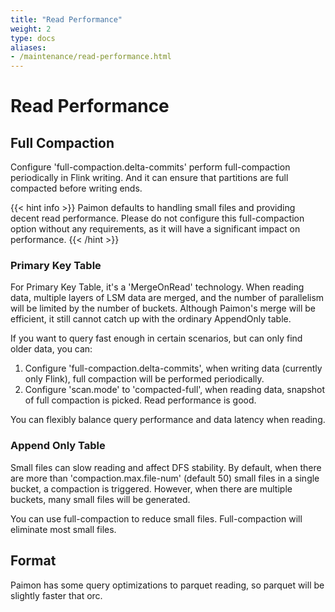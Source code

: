 ```yaml
---
title: "Read Performance"
weight: 2
type: docs
aliases:
- /maintenance/read-performance.html
---
```

<!--
Licensed to the Apache Software Foundation (ASF) under one
or more contributor license agreements.  See the NOTICE file
distributed with this work for additional information
regarding copyright ownership.  The ASF licenses this file
to you under the Apache License, Version 2.0 (the
"License"); you may not use this file except in compliance
with the License.  You may obtain a copy of the License at

  http://www.apache.org/licenses/LICENSE-2.0

Unless required by applicable law or agreed to in writing,
software distributed under the License is distributed on an
"AS IS" BASIS, WITHOUT WARRANTIES OR CONDITIONS OF ANY
KIND, either express or implied.  See the License for the
specific language governing permissions and limitations
under the License.
-->

# Read Performance

## Full Compaction

Configure 'full-compaction.delta-commits' perform full-compaction periodically in Flink writing.
And it can ensure that partitions are full compacted before writing ends.

{{< hint info >}}
Paimon defaults to handling small files and providing decent read performance. Please do not configure
this full-compaction option without any requirements, as it will have a significant impact on performance.
{{< /hint >}}

### Primary Key Table

For Primary Key Table, it's a 'MergeOnRead' technology. When reading data, multiple layers of LSM data are merged,
and the number of parallelism will be limited by the number of buckets. Although Paimon's merge will be efficient,
it still cannot catch up with the ordinary AppendOnly table.

If you want to query fast enough in certain scenarios, but can only find older data, you can:

1. Configure 'full-compaction.delta-commits', when writing data (currently only Flink), full compaction will be performed periodically.
2. Configure 'scan.mode' to 'compacted-full', when reading data, snapshot of full compaction is picked. Read performance is good.

You can flexibly balance query performance and data latency when reading.

### Append Only Table

Small files can slow reading and affect DFS stability. By default, when there are more than 'compaction.max.file-num'
(default 50) small files in a single bucket, a compaction is triggered. However, when there are multiple buckets, many
small files will be generated.

You can use full-compaction to reduce small files. Full-compaction will eliminate most small files.

## Format

Paimon has some query optimizations to parquet reading, so parquet will be slightly faster that orc.
